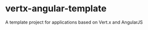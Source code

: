vertx-angular-template
======================

A template project for applications based on Vert.x and AngularJS
